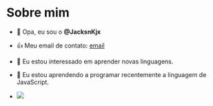 # Sobre mim

- 👋 Opa, eu sou o **@JacksnKjx**
- :+1: Meu email de contato: [email](kauankelvinbrgamer@gmail.com)
- 👀 Eu estou interessado em aprender novas linguagens.
- 🌱 Eu estou aprendendo a programar recentemente a linguagem de JavaScript.

- ![](https://img.shields.io/badge/JavaScript-323330?style=for-the-badge&logo=javascript&logoColor=F7DF1E)
